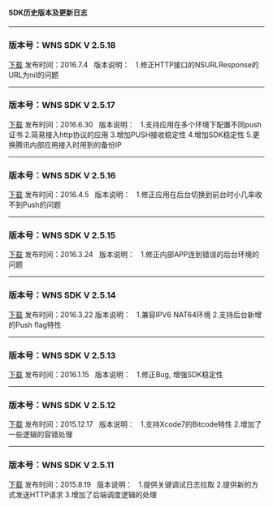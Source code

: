 #### SDK历史版本及更新日志
 
 

-----

### 版本号：WNS SDK V 2.5.18
[下载](http://1251013638.cdn.myqcloud.com/1251013638/wns-qcloud-sdk/cloudwns_sdk_ios_v2.5.18.zip)
发布时间：2016.7.4  
版本说明：  
1.修正HTTP接口的NSURLResponse的URL为nil的问题

-----




### 版本号：WNS SDK V 2.5.17
[下载](http://1251013638.cdn.myqcloud.com/1251013638/wns-qcloud-sdk/cloudwns_sdk_ios_v2.5.17.zip)
发布时间：2016.6.30  
版本说明：  
1.支持应用在多个环境下配置不同push证书
2.简易接入http协议的应用
3.增加PUSH接收稳定性
4.增加SDK稳定性
5.更换腾讯内部应用接入时用到的备份IP

-----




### 版本号：WNS SDK V 2.5.16
[下载](http://1251013638.cdn.myqcloud.com/1251013638/wns-qcloud-sdk/cloudwns_sdk_ios_v2.5.16.zip)
发布时间：2016.4.5  
版本说明：  
1.修正应用在后台切换到前台时小几率收不到Push的问题

-----



### 版本号：WNS SDK V 2.5.15
[下载](http://1251013638.cdn.myqcloud.com/1251013638/wns-qcloud-sdk/cloudwns_sdk_ios_v2.5.15.zip)
发布时间：2016.3.24  
版本说明：  
1.修正内部APP连到错误的后台环境的问题

-----



### 版本号：WNS SDK V 2.5.14
[下载](http://1251013638.cdn.myqcloud.com/1251013638/wns-qcloud-sdk/cloudwns_sdk_ios_v2.5.14.zip)
发布时间：2016.3.22
版本说明：  
1.兼容IPV6 NAT64环境
2.支持后台新增的Push flag特性

-----



### 版本号：WNS SDK V 2.5.13
[下载](http://1251013638.cdn.myqcloud.com/1251013638/wns-qcloud-sdk/cloudwns_sdk_ios_v2.5.13.zip)
发布时间：2016.1.15  
版本说明：  
1.修正Bug, 增强SDK稳定性

-----



### 版本号：WNS SDK V 2.5.12
[下载](http://1251013638.cdn.myqcloud.com/1251013638/wns-qcloud-sdk/cloudwns_sdk_ios_v2.5.12.zip)
发布时间：2015.12.17  
版本说明：  
1.支持Xcode7的Bitcode特性
2.增加了一些逻辑的容错处理

-----


### 版本号：WNS SDK V 2.5.11
[下载](http://1251013638.cdn.myqcloud.com/1251013638/wns-qcloud-sdk/cloudwns_sdk_ios_v2.5.11.zip)
发布时间：2015.8.19  
版本说明：  
1.提供关键调试日志拉取
2.提供新的方式发送HTTP请求
3.增加了后端调度逻辑的处理
